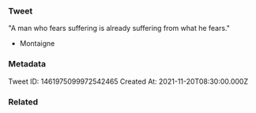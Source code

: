 ### Tweet
"A man who fears suffering is already suffering from what he fears."

- Montaigne

### Metadata
Tweet ID: 1461975099972542465
Created At: 2021-11-20T08:30:00.000Z

### Related


